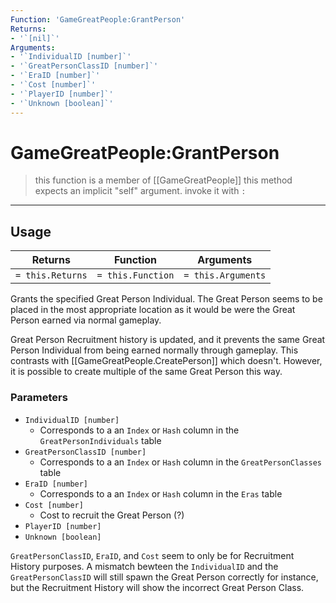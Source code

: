 ```yaml
---
Function: 'GameGreatPeople:GrantPerson'
Returns:
- '`[nil]`'
Arguments:
- '`IndividualID [number]`'
- '`GreatPersonClassID [number]`'
- '`EraID [number]`'
- '`Cost [number]`'
- '`PlayerID [number]`'
- '`Unknown [boolean]`'
---
```


# GameGreatPeople:GrantPerson
> this function is a member of [[GameGreatPeople]]
> this method expects an implicit "self" argument. invoke it with `:`
-----
## Usage
| Returns          | Function          | Arguments |
| ---------------- | ----------------- | --------- |
| `= this.Returns` | `= this.Function` | `= this.Arguments`          |

Grants the specified Great Person Individual. The Great Person seems to be placed in the most appropriate location as it would be were the Great Person earned via normal gameplay.

Great Person Recruitment history is updated, and it prevents the same Great Person Individual from being earned normally through gameplay. This contrasts with [[GameGreatPeople.CreatePerson]] which doesn't. However, it is possible to create multiple of the same Great Person this way.

### Parameters
- `IndividualID [number]`
	- Corresponds to a an `Index` or `Hash` column in the `GreatPersonIndividuals` table
- `GreatPersonClassID [number]`
	- Corresponds to a an `Index` or `Hash` column in the `GreatPersonClasses` table
- `EraID [number]`
	- Corresponds to a an `Index` or `Hash` column in the `Eras` table
- `Cost [number]`
	- Cost to recruit the Great Person (?)
- `PlayerID [number]`
- `Unknown [boolean]`

`GreatPersonClassID`, `EraID`, and `Cost` seem to only be for Recruitment History purposes. A mismatch bewteen the `IndividualID` and the `GreatPersonClassID` will still spawn the Great Person correctly for instance, but the Recruitment History will show the incorrect Great Person Class.